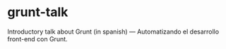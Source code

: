 grunt-talk
==========

Introductory talk about Grunt (in spanish) — Automatizando el desarrollo front-end con Grunt.
